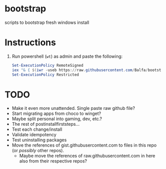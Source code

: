 # bootstrap
scripts to bootstrap fresh windows install

# Instructions
1. Run powershell (`wt`) as admin and paste the following:
    ```ps1 
    Set-ExecutionPolicy RemoteSigned
    iex "& { $(iwr -useb https://raw.githubusercontent.com/Balfa/bootstrap/refs/heads/main/bootstrap.ps1) } -ComputerName Weggles -PackageLevel 'personal'"
    Set-ExecutionPolicy Restricted
    ```

# TODO
- Make it even more unattended. Single paste raw github file?
- Start migrating apps from choco to winget?
- Maybe split personal into gaming, dev, etc.?
- The rest of postinstallfirststeps...
- Test each change/install
- Validate idempotency
- Test uninstalling packages
- Move the references of gist.githubusercontent.com to files in this repo (or _possibly_ other repos).
  - Maybe move the references of raw.githubusercontent.com in here also from their respective repos?